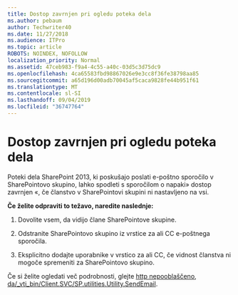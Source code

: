 ```yaml
---
title: Dostop zavrnjen pri ogledu poteka dela
ms.author: pebaum
author: Techwriter40
ms.date: 11/27/2018
ms.audience: ITPro
ms.topic: article
ROBOTS: NOINDEX, NOFOLLOW
localization_priority: Normal
ms.assetid: 47ceb983-f9a4-4c55-a40c-03d5c3d75dc9
ms.openlocfilehash: 4ca65583fbd98867026e9e3cc8f36fe38798aa85
ms.sourcegitcommit: a65d196d00adb70045af5caca9828fe44b951f61
ms.translationtype: MT
ms.contentlocale: sl-SI
ms.lasthandoff: 09/04/2019
ms.locfileid: "36747764"
---
```

# <a name="access-denied-when-viewing-a-workflow"></a>Dostop zavrnjen pri ogledu poteka dela

Poteki dela SharePoint 2013, ki poskušajo poslati e-poštno sporočilo v SharePointovo skupino, lahko spodleti s sporočilom o napaki» dostop zavrnjen «, če članstvo v SharePointovi skupini ni nastavljeno na vsi.
  
 **Če želite odpraviti to težavo, naredite naslednje:**
  
 1. Dovolite vsem, da vidijo člane SharePointove skupine.
  
 2. Odstranite SharePointovo skupino iz vrstice za ali CC e-poštnega sporočila.
  
 3. Eksplicitno dodajte uporabnike v vrstico za ali CC, če vidnost članstva ni mogoče spremeniti za SharePointovo skupino.
  
Če si želite ogledati več podrobnosti, glejte [http nepooblaščeno, da/_vti_bin/Client.SVC/SP.utilities.Utility.SendEmail](https://go.microsoft.com/fwlink/?linkid=2044694&amp;clcid=0x409).
  